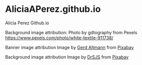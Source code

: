 # AliciaAPerez.github.io
Alicia Perez Github.io


Background image attribution: 
Photo by gdtography from Pexels
https://www.pexels.com/photo/white-textile-911738/

Banner image attribution
Image by <a href="https://pixabay.com/users/geralt-9301/?utm_source=link-attribution&amp;utm_medium=referral&amp;utm_campaign=image&amp;utm_content=1338108">Gerd Altmann</a> from <a href="https://pixabay.com/?utm_source=link-attribution&amp;utm_medium=referral&amp;utm_campaign=image&amp;utm_content=1338108">Pixabay</a>

Background image attribution
Image by <a href="https://pixabay.com/users/drsjs-149538/?utm_source=link-attribution&amp;utm_medium=referral&amp;utm_campaign=image&amp;utm_content=267046">DrSJS</a> from <a href="https://pixabay.com/?utm_source=link-attribution&amp;utm_medium=referral&amp;utm_campaign=image&amp;utm_content=267046">Pixabay</a>

